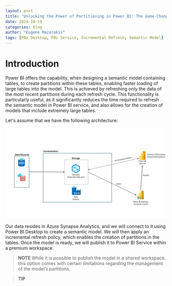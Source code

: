 ```yaml
---
layout: post
title: "Unlocking the Power of Partitioning in Power BI: The Game-Changer for Semantic Models!" 
date: 2024-10-19
categories: blog
author: "Eugene Mazarakis"
tags: [PBi Desktop, PBi Service, Incremental Refresh, Semantic Model]
---
```


# Introduction 
Power BI offers the capability, when designing a semantic model containing tables, to create partitions within these tables, enabling faster loading of large tables into the model. This is achieved by refreshing only the data of the most recent partitions during each refresh cycle. This functionality is particularly useful, as it significantly reduces the time required to refresh the semantic model in Power BI service, and also allows for the creation of models that include extremely large tables.

Let's assume that we have the following architecture:

![Photo 0](/assets/Img/BlogImages/004.BlogPost_19_10_2024/000.architecture.jpg)

Our data resides in Azure Synapse Analytics, and we will connect to it using Power BI Desktop to create a semantic model. We will then apply an incremental refresh policy, which enables the creation of partitions in the tables. Once the model is ready, we will publish it to Power BI Service within a premium workspace.

>  **NOTE**
> While it is possible to publish the model in a shared workspace, this option comes with certain limitations regarding the management of the model’s partitions.

>  **TIP**
